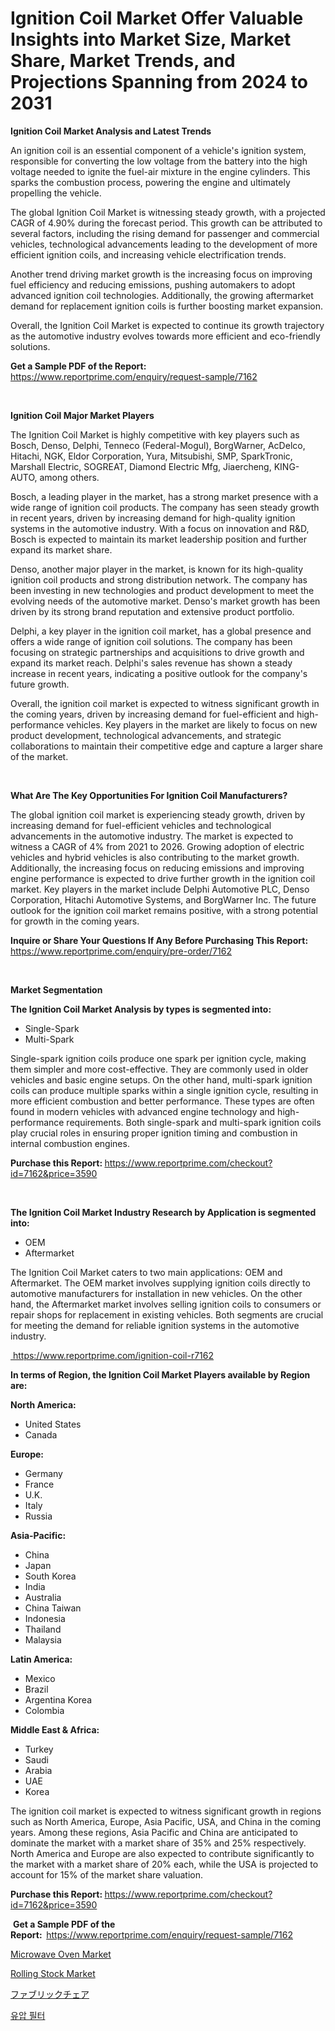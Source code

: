 <p><h1>Ignition Coil Market Offer Valuable Insights into Market Size, Market Share, Market Trends, and Projections Spanning from 2024 to 2031</h1></p><p><strong>Ignition Coil Market Analysis and Latest Trends</strong></p>
<p><p>An ignition coil is an essential component of a vehicle's ignition system, responsible for converting the low voltage from the battery into the high voltage needed to ignite the fuel-air mixture in the engine cylinders. This sparks the combustion process, powering the engine and ultimately propelling the vehicle.</p><p>The global Ignition Coil Market is witnessing steady growth, with a projected CAGR of 4.90% during the forecast period. This growth can be attributed to several factors, including the rising demand for passenger and commercial vehicles, technological advancements leading to the development of more efficient ignition coils, and increasing vehicle electrification trends.</p><p>Another trend driving market growth is the increasing focus on improving fuel efficiency and reducing emissions, pushing automakers to adopt advanced ignition coil technologies. Additionally, the growing aftermarket demand for replacement ignition coils is further boosting market expansion.</p><p>Overall, the Ignition Coil Market is expected to continue its growth trajectory as the automotive industry evolves towards more efficient and eco-friendly solutions.</p></p>
<p><strong>Get a Sample PDF of the Report:&nbsp;</strong> <a href="https://www.reportprime.com/enquiry/request-sample/7162">https://www.reportprime.com/enquiry/request-sample/7162</a></p>
<p>&nbsp;</p>
<p><strong>Ignition Coil Major Market Players</strong></p>
<p><p>The Ignition Coil Market is highly competitive with key players such as Bosch, Denso, Delphi, Tenneco (Federal-Mogul), BorgWarner, AcDelco, Hitachi, NGK, Eldor Corporation, Yura, Mitsubishi, SMP, SparkTronic, Marshall Electric, SOGREAT, Diamond Electric Mfg, Jiaercheng, KING-AUTO, among others. </p><p>Bosch, a leading player in the market, has a strong market presence with a wide range of ignition coil products. The company has seen steady growth in recent years, driven by increasing demand for high-quality ignition systems in the automotive industry. With a focus on innovation and R&D, Bosch is expected to maintain its market leadership position and further expand its market share.</p><p>Denso, another major player in the market, is known for its high-quality ignition coil products and strong distribution network. The company has been investing in new technologies and product development to meet the evolving needs of the automotive market. Denso's market growth has been driven by its strong brand reputation and extensive product portfolio.</p><p>Delphi, a key player in the ignition coil market, has a global presence and offers a wide range of ignition coil solutions. The company has been focusing on strategic partnerships and acquisitions to drive growth and expand its market reach. Delphi's sales revenue has shown a steady increase in recent years, indicating a positive outlook for the company's future growth.</p><p>Overall, the ignition coil market is expected to witness significant growth in the coming years, driven by increasing demand for fuel-efficient and high-performance vehicles. Key players in the market are likely to focus on new product development, technological advancements, and strategic collaborations to maintain their competitive edge and capture a larger share of the market.</p></p>
<p>&nbsp;</p>
<p><strong>What Are The Key Opportunities For Ignition Coil Manufacturers?</strong></p>
<p><p>The global ignition coil market is experiencing steady growth, driven by increasing demand for fuel-efficient vehicles and technological advancements in the automotive industry. The market is expected to witness a CAGR of 4% from 2021 to 2026. Growing adoption of electric vehicles and hybrid vehicles is also contributing to the market growth. Additionally, the increasing focus on reducing emissions and improving engine performance is expected to drive further growth in the ignition coil market. Key players in the market include Delphi Automotive PLC, Denso Corporation, Hitachi Automotive Systems, and BorgWarner Inc. The future outlook for the ignition coil market remains positive, with a strong potential for growth in the coming years.</p></p>
<p><strong>Inquire or Share Your Questions If Any Before Purchasing This Report:</strong> <a href="https://www.reportprime.com/enquiry/pre-order/7162">https://www.reportprime.com/enquiry/pre-order/7162</a></p>
<p>&nbsp;</p>
<p><strong>Market Segmentation</strong></p>
<p><strong>The Ignition Coil Market Analysis by types is segmented into:</strong></p>
<p><ul><li>Single-Spark</li><li>Multi-Spark</li></ul></p>
<p><p>Single-spark ignition coils produce one spark per ignition cycle, making them simpler and more cost-effective. They are commonly used in older vehicles and basic engine setups. On the other hand, multi-spark ignition coils can produce multiple sparks within a single ignition cycle, resulting in more efficient combustion and better performance. These types are often found in modern vehicles with advanced engine technology and high-performance requirements. Both single-spark and multi-spark ignition coils play crucial roles in ensuring proper ignition timing and combustion in internal combustion engines.</p></p>
<p><strong>Purchase this Report:&nbsp;</strong><a href="https://www.reportprime.com/checkout?id=7162&price=3590">https://www.reportprime.com/checkout?id=7162&price=3590</a></p>
<p>&nbsp;</p>
<p><strong>The Ignition Coil Market Industry Research by Application is segmented into:</strong></p>
<p><ul><li>OEM</li><li>Aftermarket</li></ul></p>
<p><p>The Ignition Coil Market caters to two main applications: OEM and Aftermarket. The OEM market involves supplying ignition coils directly to automotive manufacturers for installation in new vehicles. On the other hand, the Aftermarket market involves selling ignition coils to consumers or repair shops for replacement in existing vehicles. Both segments are crucial for meeting the demand for reliable ignition systems in the automotive industry.</p></p>
<p><a href="https://www.reportprime.com/ignition-coil-r7162">&nbsp;https://www.reportprime.com/ignition-coil-r7162</a></p>
<p><strong>In terms of Region, the Ignition Coil Market Players available by Region are:</strong></p>
<p>
    <p> <strong> North America: </strong>
        <ul>
            <li>United States</li>
            <li>Canada</li>
        </ul>
        </p> 
    <p> <strong> Europe: </strong>
        <ul>
            <li>Germany</li>
            <li>France</li>
            <li>U.K.</li>
            <li>Italy</li>
            <li>Russia</li>
        </ul>
        </p> 
    <p> <strong> Asia-Pacific: </strong>
        <ul>
            <li>China</li>
            <li>Japan</li>
            <li>South Korea</li>
            <li>India</li>
            <li>Australia</li>
            <li>China Taiwan</li>
            <li>Indonesia</li>
            <li>Thailand</li>
            <li>Malaysia</li>
        </ul>
        </p> 
    <p> <strong> Latin America: </strong>
        <ul>
            <li>Mexico</li>
            <li>Brazil</li>
            <li>Argentina Korea</li>
            <li>Colombia</li>
        </ul>
        </p> 
    <p> <strong> Middle East & Africa: </strong>
        <ul>
            <li>Turkey</li>
            <li>Saudi</li>
            <li>Arabia</li>
            <li>UAE</li>
            <li>Korea</li>
        </ul>
    </p>
    </p>
<p><p>The ignition coil market is expected to witness significant growth in regions such as North America, Europe, Asia Pacific, USA, and China in the coming years. Among these regions, Asia Pacific and China are anticipated to dominate the market with a market share of 35% and 25% respectively. North America and Europe are also expected to contribute significantly to the market with a market share of 20% each, while the USA is projected to account for 15% of the market share valuation.</p></p>
<p><strong>Purchase this Report: </strong><a href="https://www.reportprime.com/checkout?id=7162&price=3590">https://www.reportprime.com/checkout?id=7162&price=3590</a></p>
<p>&nbsp;<strong>Get a Sample PDF of the Report:&nbsp;&nbsp;</strong><a href="https://www.reportprime.com/enquiry/request-sample/7162">https://www.reportprime.com/enquiry/request-sample/7162</a></p>
<p><strong></strong></p>
<p><p><a href="https://issuu.com/reportprime-2/docs/microwave-oven-market-size-2030.pptx">Microwave Oven Market</a></p><p><a href="https://github.com/RoccoManning/Market-Research-Report-List-5/blob/main/rolling-stock-market.md">Rolling Stock Market</a></p><p><a href="https://github.com/oqxogxyvqe90775/Market-Research-Report-List-2/blob/main/859165576283.md">ファブリックチェア</a></p><p><a href="https://github.com/lzrvbyqzftro57/Market-Research-Report-List-2/blob/main/438458972090.md">유압 필터</a></p></p>